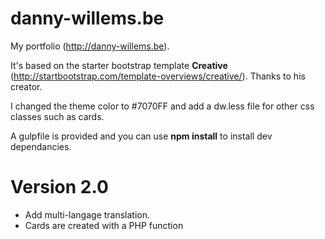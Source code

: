 danny-willems.be
================

My portfolio (http://danny-willems.be).

It's based on the starter bootstrap template **Creative**
(http://startbootstrap.com/template-overviews/creative/). Thanks to his creator.

I changed the theme color to #7070FF and add a dw.less file for other css
classes such as cards.

A gulpfile is provided and you can use **npm install** to install dev
dependancies.

Version 2.0
===========

- Add multi-langage translation.
- Cards are created with a PHP function
